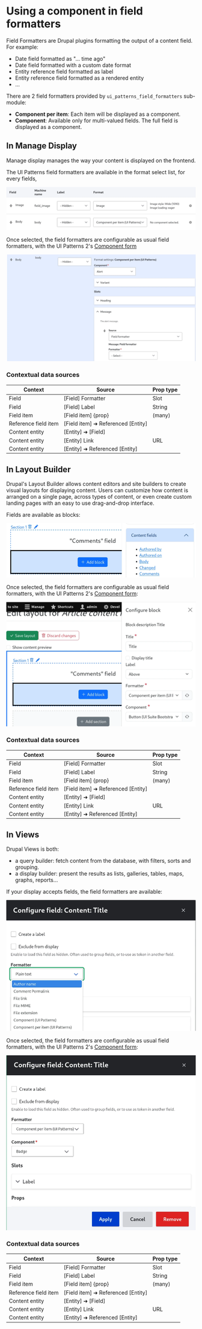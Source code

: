 # Using a component in field formatters

Field Formatters are Drupal plugins formatting the output of a content field. For example:

- Date field formatted as "... time ago"
- Date field formatted with a custom date format
- Entity reference field formatted as label
- Entity reference field formatted as a rendered entity
- ...

There are 2 field formatters provided by `ui_patterns_field_formatters` sub-module:

- **Component per item**: Each item will be displayed as a component.
- **Component**: Available only for multi-valued fields. The full field is displayed as a component.

## In Manage Display

Manage display manages the way your content is displayed on the frontend.

The UI Patterns field formatters are available in the format select list, for every fields,

![](images/formatter-1.webp)

Once selected, the field formatters are configurable as usual field formatters, with the UI Patterns 2's [Component form](3.0-component-form.md)

![](images/formatter-2.webp)

### Contextual data sources

| Context              | Source                             | Prop type |
| -------------------- | ---------------------------------- | --------- |
| Field                | [Field] Formatter                  | Slot      |
| Field                | [Field] Label                      | String    |
| Field item           | [Field item] {prop}                | (many)    |
| Reference field item | [Field item] ➜ Referenced [Entity] |           |
| Content entity       | [Entity] ➜ [Field]                 |           |
| Content entity       | [Entity] Link                      | URL       |
| Content entity       | [Entity] ➜ Referenced [Entity]     |           |

## In Layout Builder

Drupal's Layout Builder allows content editors and site builders to create visual layouts for displaying content. Users can customize how content is arranged on a single page, across types of content, or even create custom landing pages with an easy to use drag-and-drop interface.

Fields are available as blocks:

![](images/formatter-3.webp)

Once selected, the field formatters are configurable as usual field formatters, with the UI Patterns 2's [Component form](3.0-component-form.md):

![](images/formatter-4.webp)

### Contextual data sources

| Context              | Source                             | Prop type |
| -------------------- | ---------------------------------- | --------- |
| Field                | [Field] Formatter                  | Slot      |
| Field                | [Field] Label                      | String    |
| Field item           | [Field item] {prop}                | (many)    |
| Reference field item | [Field item] ➜ Referenced [Entity] |           |
| Content entity       | [Entity] ➜ [Field]                 |           |
| Content entity       | [Entity] Link                      | URL       |
| Content entity       | [Entity] ➜ Referenced [Entity]     |           |

## In Views

Drupal Views is both:

- a query builder: fetch content from the database, with filters, sorts and grouping.
- a display builder: present the results as lists, galleries, tables, maps, graphs, reports...

If your display accepts fields, the field formatters are available:

![](images/formatter-5.webp)

Once selected, the field formatters are configurable as usual field formatters, with the UI Patterns 2's [Component form](3.0-component-form.md):

![](images/formatter-6.webp)

### Contextual data sources

| Context              | Source                             | Prop type |
| -------------------- | ---------------------------------- | --------- |
| Field                | [Field] Formatter                  | Slot      |
| Field                | [Field] Label                      | String    |
| Field item           | [Field item] {prop}                | (many)    |
| Reference field item | [Field item] ➜ Referenced [Entity] |           |
| Content entity       | [Entity] ➜ [Field]                 |           |
| Content entity       | [Entity] Link                      | URL       |
| Content entity       | [Entity] ➜ Referenced [Entity]     |           |
